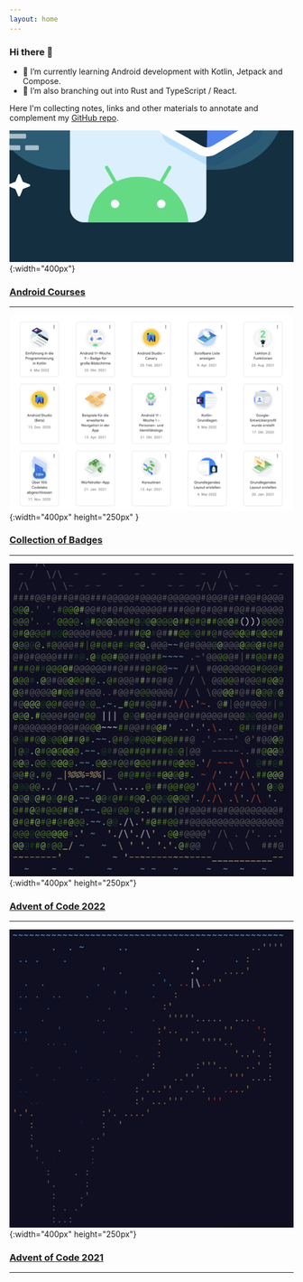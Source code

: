 ```yaml
---
layout: home
---
```


### Hi there 👋

- 🌱 I’m currently learning Android development with Kotlin, Jetpack and Compose. 
- 👯 I’m also branching out into Rust and TypeScript / React.


Here I'm collecting notes, links and other materials to annotate and complement my [GitHub repo](https://github.com/mspath). 


![Android Bot](/assets/img/courses/android-bot.png){:width="400px"}

### [Android Courses](/courses/android.html)

---

![Badges](/assets/img/badges/badges-1.png){:width="400px" height="250px" }

### [Collection of Badges](/courses/badges.html)

---

![Screenshot AOC 2022](/assets/img/aoc/aoc-2022.png){:width="400px" height="250px"}

### [Advent of Code 2022](/aoc/aoc22.html)

---

![Screenshot AOC 2021](/assets/img/aoc/aoc-2021.png){:width="400px" height="250px"}

### [Advent of Code 2021](/aoc/aoc21.html)

---